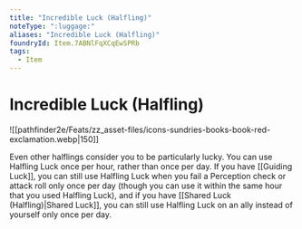 ```yaml
---
title: "Incredible Luck (Halfling)"
noteType: ":luggage:"
aliases: "Incredible Luck (Halfling)"
foundryId: Item.7ABNlFqXCqEwSPRb
tags:
  - Item
---
```


# Incredible Luck (Halfling)
![[pathfinder2e/Feats/zz_asset-files/icons-sundries-books-book-red-exclamation.webp|150]]

Even other halflings consider you to be particularly lucky. You can use Halfling Luck once per hour, rather than once per day. If you have [[Guiding Luck]], you can still use Halfling Luck when you fail a Perception check or attack roll only once per day (though you can use it within the same hour that you used Halfling Luck), and if you have [[Shared Luck (Halfling)|Shared Luck]], you can still use Halfling Luck on an ally instead of yourself only once per day.
